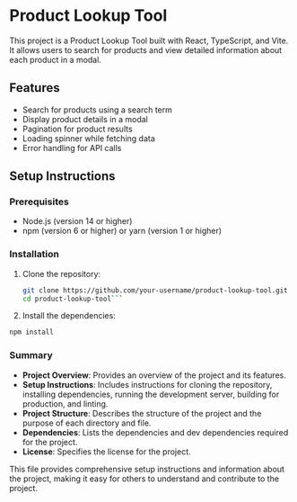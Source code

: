 # Product Lookup Tool

This project is a Product Lookup Tool built with React, TypeScript, and Vite. It allows users to search for products and view detailed information about each product in a modal.

## Features

- Search for products using a search term
- Display product details in a modal
- Pagination for product results
- Loading spinner while fetching data
- Error handling for API calls

## Setup Instructions

### Prerequisites

- Node.js (version 14 or higher)
- npm (version 6 or higher) or yarn (version 1 or higher)

### Installation

1. Clone the repository:

   ```bash
   git clone https://github.com/your-username/product-lookup-tool.git
   cd product-lookup-tool```

2. Install the dependencies:

  ```bash
  npm install
  ```

### Summary
- **Project Overview**: Provides an overview of the project and its features.
- **Setup Instructions**: Includes instructions for cloning the repository, installing dependencies, running the development server, building for production, and linting.
- **Project Structure**: Describes the structure of the project and the purpose of each directory and file.
- **Dependencies**: Lists the dependencies and dev dependencies required for the project.
- **License**: Specifies the license for the project.

This  file provides comprehensive setup instructions and information about the project, making it easy for others to understand and contribute to the project.


